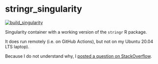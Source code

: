 # stringr_singularity

[![build_singularity](https://github.com/richelbilderbeek/stringr_singularity/actions/workflows/build_singularity.yaml/badge.svg)](https://github.com/richelbilderbeek/stringr_singularity/actions/workflows/build_singularity.yaml)

Singularity container with a working version of the `stringr` R package.

It does run remotely (i.e. on GitHub Actions),
but not on my Ubuntu 20.04 LTS laptop).

Because I do not understand why, I
[posted a question on StackOverflow](https://stackoverflow.com/questions/71252123/singularity-container-with-stringr-fails-only-locally-with-libicui18n-so-66-ca).

